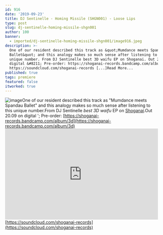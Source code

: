 ```yaml
---
id: 916
date: '2019-09-23'
title: DJ Sentinelle - Homing Missile (SHGN001) - Loose Lips
type: post
slug: dj-sentinelle-homing-missile-shgn001
author: 100
banner:
  - imported/dj-sentinelle-homing-missile-shgn001/image916.jpeg
description: >-
  One of our resident described this track as &quot;Mumdance meets Spandau
  Ballet&quot; and this analogy makes so much sense after listening to this
  unique number. From DJ Sentinelle best 3D waifu EP on Shoganai. Out 20.09 on
  digital &#8211; Pre-order: https://shoganai-records.bandcamp.com/album/3d
  https://soundcloud.com/shoganai-records [...]Read More...
published: true
tags: premiere
featured: false
itworked: true
---
```

![image](../imported/dj-sentinelle-homing-missile-shgn001/image916.jpeg)One of our resident described this track as "Mumdance meets Spandau Ballet" and this analogy makes so much sense after listening to this unique number.From DJ Sentinelle _best 3D waifu_ EP on [Shoganai](https://shoganai-records.bandcamp.com).Out 20.09 on digital '; Pre-order: [](https://shoganai-records.bandcamp.com/album/3d)[https://shoganai-records.bandcamp.com/album/3d](https://shoganai-records.bandcamp.com/album/3d)<iframe width='100%' height='300' scrolling='no' frameborder='no' allow='autoplay' src='https://w.soundcloud.com/player/?url=https%3A//api.soundcloud.com/tracks/679620233&color=%23ff5500&auto_play=false&hide_related=false&show_comments=true&show_user=true&show_reposts=false&show_teaser=true'></iframe>[](https://soundcloud.com/shoganai-records)[https://soundcloud.com/shoganai-records](https://soundcloud.com/shoganai-records)